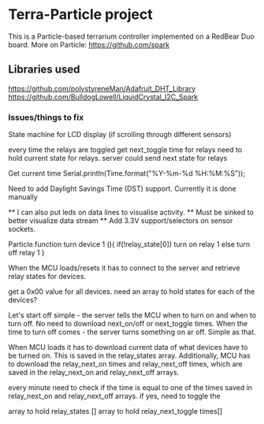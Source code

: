   # Terra-Particle project

This is a Particle-based terrarium controller implemented on a RedBear Duo board.
More on Particle: https://github.com/spark

## Libraries used
https://github.com/polystyreneMan/Adafruit_DHT_Library
https://github.com/BulldogLowell/LiquidCrystal_I2C_Spark

### Issues/things to fix

  State machine for LCD display
  (if scrolling through different sensors)

  every time the relays are toggled get next_toggle time for relays
  need to hold current state for relays. server could send next state
  for relays

  Get current time
  Serial.println(Time.format("%Y-%m-%d %H:%M:%S"));

  Need to add Daylight Savings Time (DST) support. Currently it is done manually

  ** I can also put leds on data lines to visualise activity.
  ** Must be sinked to better visualize data stream
  ** Add 3.3V support/selectors on sensor sockets.

  Particle.function turn device 1 (){
    if(!relay_state[0])
      turn on relay 1
    else
      turn off relay 1
  }

  When the MCU loads/resets it has to connect to the server and retrieve relay
  states for devices.

  get a 0x00 value for all devices. need an array to hold states for each of the
  devices?

  Let's start off simple - the server tells the MCU when to turn on and when
  to turn off. No need to download next_on/off or next_toggle times. When the
  time to turn off comes - the server turns something on ar off. Simple as
  that.

  When MCU loads it has to download current data of what devices have to be
  turned on. This is saved in the relay_states array. Additionally, MCU has
  to download the relay_next_on times and relay_next_off times, which are
  saved in the relay_next_on and relay_next_off arrays.

  every minute need to check if the time is equal to one of the times saved in
  relay_next_on and relay_next_off arrays. if yes, need to toggle the

  array to hold relay_states []
  array to hold relay_next_toggle times[]